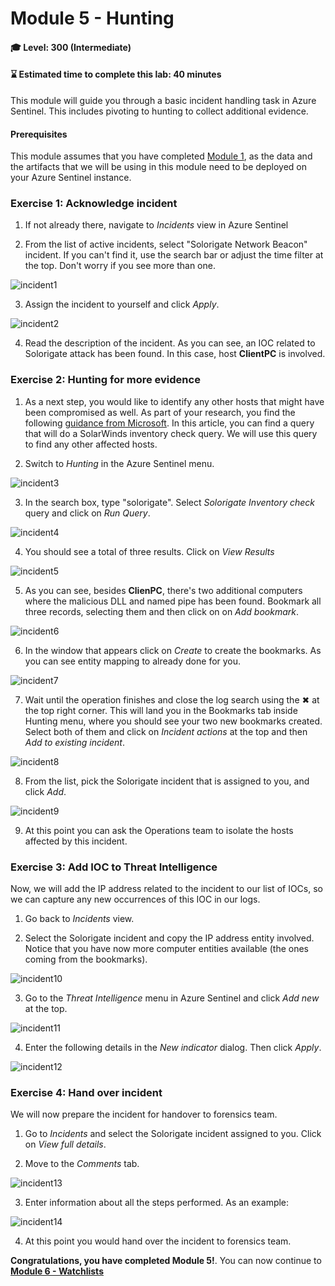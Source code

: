# Module 5 - Hunting

#### 🎓 Level: 300 (Intermediate)
#### ⌛ Estimated time to complete this lab: 40 minutes

This module will guide you through a basic incident handling task in Azure Sentinel. This includes pivoting to hunting to collect additional evidence.

#### Prerequisites
This module assumes that you have completed [Module 1](Module-1-Setting-up-the-environment.md), as the data and the artifacts that we will be using in this module need to be deployed on your Azure Sentinel instance.

### Exercise 1: Acknowledge incident

1. If not already there, navigate to *Incidents* view in Azure Sentinel

2. From the list of active incidents, select "Solorigate Network Beacon" incident. If you can't find it, use the search bar or adjust the time filter at the top. Don't worry if you see more than one.

![incident1](../Images/incident1.png)

3. Assign the incident to yourself and click *Apply*.

![incident2](../Images/incident2.png)

4. Read the description of the incident. As you can see, an IOC related to Solorigate attack has been found. In this case, host **ClientPC** is involved.

### Exercise 2: Hunting for more evidence

1. As a next step, you would like to identify any other hosts that might have been compromised as well. As part of your research, you find the following [guidance from Microsoft](https://techcommunity.microsoft.com/t5/azure-sentinel/solarwinds-post-compromise-hunting-with-azure-sentinel/ba-p/1995095). In this article, you can find a query that will do a SolarWinds inventory check query. We will use this query to find any other affected hosts.

2. Switch to *Hunting* in the Azure Sentinel menu.

![incident3](../Images/incident3.png)

3. In the search box, type "solorigate". Select *Solorigate Inventory check* query and click on *Run Query*.

![incident4](../Images/incident4.png)

4. You should see a total of three results. Click on *View Results*

![incident5](../Images/incident5.png)

5. As you can see, besides **ClienPC**, there's two additional computers where the malicious DLL and named pipe has been found. Bookmark all three records, selecting them and then click on on *Add bookmark*.

![incident6](../Images/incident6.png)

6. In the window that appears click on *Create* to create the bookmarks. As you can see entity mapping to already done for you.

![incident7](../Images/incident7.png)

7. Wait until the operation finishes and close the log search using the ✖ at the top right corner. This will land you in the Bookmarks tab inside Hunting menu, where you should see your two new bookmarks created. Select both of them and click on *Incident actions* at the top and then *Add to existing incident*.

![incident8](../Images/incident8.png)

8. From the list, pick the Solorigate incident that is assigned to you, and click *Add*.

![incident9](../Images/incident9.png)

9. At this point you can ask the Operations team to isolate the hosts affected by this incident.

### Exercise 3: Add IOC to Threat Intelligence
Now, we will add the IP address related to the incident to our list of IOCs, so we can capture any new occurrences of this IOC in our logs.

1. Go back to *Incidents* view.

2. Select the Solorigate incident and copy the IP address entity involved. Notice that you have now more computer entities available (the ones coming from the bookmarks).

![incident10](../Images/incident10.png)

3. Go to the *Threat Intelligence* menu in Azure Sentinel and click *Add new* at the top.

![incident11](../Images/incident11.png)

4. Enter the following details in the *New indicator* dialog. Then click *Apply*.

![incident12](../Images/incident12.png)

### Exercise 4: Hand over incident
We will now prepare the incident for handover to forensics team.

1. Go to *Incidents* and select the Solorigate incident assigned to you. Click on *View full details*.

2. Move to the *Comments* tab.

![incident13](../Images/incident13.png)

3. Enter information about all the steps performed. As an example:

![incident14](../Images/incident14.png)

4. At this point you would hand over the incident to forensics team.


**Congratulations, you have completed Module 5!**. You can now continue to **[Module 6 - Watchlists](./Module-6-Watchlists.md)**
